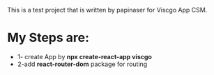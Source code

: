 This is a test project that is written by papinaser for Viscgo App CSM.

# My Steps are:

* 1- create App by **npx create-react-app viscgo**
* 2-add **react-router-dom** package for routing



